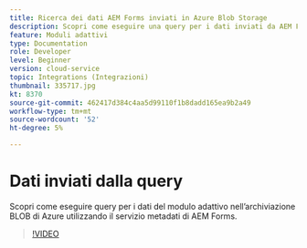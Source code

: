 ```yaml
---
title: Ricerca dei dati AEM Forms inviati in Azure Blob Storage
description: Scopri come eseguire una query per i dati inviati da AEM Forms in Azure Blob Storage utilizzando il servizio metadati del modello dati del modulo.
feature: Moduli adattivi
type: Documentation
role: Developer
level: Beginner
version: cloud-service
topic: Integrations (Integrazioni)
thumbnail: 335717.jpg
kt: 8370
source-git-commit: 462417d384c4aa5d99110f1b8dadd165ea9b2a49
workflow-type: tm+mt
source-wordcount: '52'
ht-degree: 5%

---
```


# Dati inviati dalla query

Scopri come eseguire query per i dati del modulo adattivo nell’archiviazione BLOB di Azure utilizzando il servizio metadati di AEM Forms.

>[!VIDEO](https://video.tv.adobe.com/v/335717/?quality=12&learn=on)


